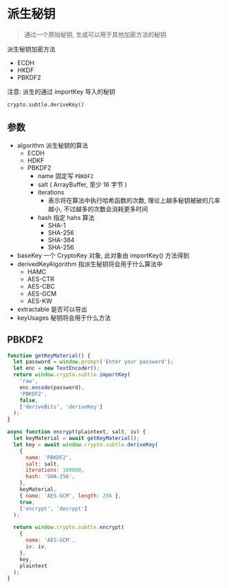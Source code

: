 # 派生秘钥

> 通过一个原始秘钥, 生成可以用于其他加密方法的秘钥

派生秘钥加密方法

- ECDH
- HKDF
- PBKDF2

注意: 派生的通过 importKey 导入的秘钥

`crypto.subtle.deriveKey()`

## 参数

- algorithm 派生秘钥的算法
  - ECDH
  - HDKF
  - PBKDF2
    - name 固定写 `PBKDF2`
    - salt ( ArrayBuffer, 至少 16 字节 )
    - iterations
      - 表示将在算法中执行哈希函数的次数, 理论上越多秘钥被破的几率越小, 不过越多的次数会消耗更多时间
    - hash 指定 hahs 算法
      - SHA-1
      - SHA-256
      - SHA-384
      - SHA-256
- baseKey 一个 CryptoKey 对象, 此对象由 importKey() 方法得到
- derivedKeyAlgorithm 指派生秘钥将会用于什么算法中
  - HAMC
  - AES-CTR
  - AES-CBC
  - AES-GCM
  - AES-KW
- extractable 是否可以导出
- keyUsages 秘钥将会用于什么方法

## PBKDF2

```js
function getKeyMaterial() {
  let password = window.prompt('Enter your password');
  let enc = new TextEncoder();
  return window.crypto.subtle.importKey(
    'raw',
    enc.encode(password),
    'PBKDF2',
    false,
    ['deriveBits', 'deriveKey']
  );
}

async function encrypt(plaintext, salt, iv) {
  let keyMaterial = await getKeyMaterial();
  let key = await window.crypto.subtle.deriveKey(
    {
      name: 'PBKDF2',
      salt: salt,
      iterations: 100000,
      hash: 'SHA-256',
    },
    keyMaterial,
    { name: 'AES-GCM', length: 256 },
    true,
    ['encrypt', 'decrypt']
  );

  return window.crypto.subtle.encrypt(
    {
      name: 'AES-GCM',
      iv: iv,
    },
    key,
    plaintext
  );
}
```
